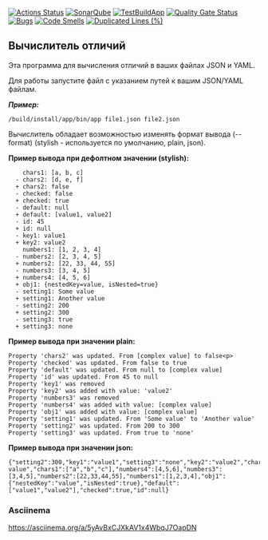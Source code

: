 [![Actions Status](https://github.com/Lirk133/java-project-71/actions/workflows/hexlet-check.yml/badge.svg)](https://github.com/Lirk133/java-project-71/actions)
[![SonarQube](https://github.com/Lirk133/java-project-71/actions/workflows/build.yml/badge.svg)](https://github.com/Lirk133/java-project-71/actions/workflows/build.yml)
[![TestBuildApp](https://github.com/Lirk133/java-project-71/actions/workflows/build-run.yml/badge.svg)](https://github.com/Lirk133/java-project-71/actions/workflows/build-run.yml)
[![Quality Gate Status](https://sonarcloud.io/api/project_badges/measure?project=Lirk133_java-project-71&metric=alert_status)](https://sonarcloud.io/summary/new_code?id=Lirk133_java-project-71)
[![Bugs](https://sonarcloud.io/api/project_badges/measure?project=Lirk133_java-project-71&metric=bugs)](https://sonarcloud.io/summary/new_code?id=Lirk133_java-project-71)
[![Code Smells](https://sonarcloud.io/api/project_badges/measure?project=Lirk133_java-project-71&metric=code_smells)](https://sonarcloud.io/summary/new_code?id=Lirk133_java-project-71)
[![Duplicated Lines (%)](https://sonarcloud.io/api/project_badges/measure?project=Lirk133_java-project-71&metric=duplicated_lines_density)](https://sonarcloud.io/summary/new_code?id=Lirk133_java-project-71)

## Вычислитель отличий

Эта программа для вычисления отличий в ваших файлах JSON и YAML.

Для работы запустите файл с указанием путей к вашим JSON/YAML файлам.

***Пример:***
```
/build/install/app/bin/app file1.json file2.json
```

Вычислитель обладает возможностью изменять формат вывода (--format) (stylish - используется по умолчанию, plain, json).

**Пример вывода при дефолтном значении (stylish):**
```
    chars1: [a, b, c]
  - chars2: [d, e, f]
  + chars2: false
  - checked: false
  + checked: true
  - default: null
  + default: [value1, value2]
  - id: 45
  + id: null
  - key1: value1
  + key2: value2
    numbers1: [1, 2, 3, 4]
  - numbers2: [2, 3, 4, 5]
  + numbers2: [22, 33, 44, 55]
  - numbers3: [3, 4, 5]
  + numbers4: [4, 5, 6]
  + obj1: {nestedKey=value, isNested=true}
  - setting1: Some value
  + setting1: Another value
  - setting2: 200
  + setting2: 300
  - setting3: true
  + setting3: none
```


**Пример вывода при значении plain:**
```
Property 'chars2' was updated. From [complex value] to false<p>
Property 'checked' was updated. From false to true
Property 'default' was updated. From null to [complex value]
Property 'id' was updated. From 45 to null
Property 'key1' was removed
Property 'key2' was added with value: 'value2'
Property 'numbers3' was removed
Property 'numbers4' was added with value: [complex value]
Property 'obj1' was added with value: [complex value]
Property 'setting1' was updated. From 'Some value' to 'Another value'
Property 'setting2' was updated. From 200 to 300
Property 'setting3' was updated. From true to 'none'
```

**Пример вывода при значении json:**
```
{"setting2":300,"key1":"value1","setting3":"none","key2":"value2","chars2":false,"setting1":"Another value","chars1":["a","b","c"],"numbers4":[4,5,6],"numbers3":[3,4,5],"numbers2":[22,33,44,55],"numbers1":[1,2,3,4],"obj1":{"nestedKey":"value","isNested":true},"default":["value1","value2"],"checked":true,"id":null}
```



### Asciinema
https://asciinema.org/a/5yAvBxCJXkAV1x4WbqJ7OapDN
